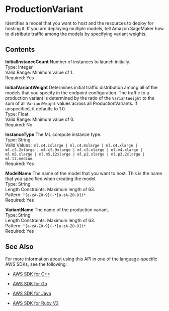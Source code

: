 # ProductionVariant<a name="API_ProductionVariant"></a>

Identifies a model that you want to host and the resources to deploy for hosting it\. If you are deploying multiple models, tell Amazon SageMaker how to distribute traffic among the models by specifying variant weights\. 

## Contents<a name="API_ProductionVariant_Contents"></a>

 **InitialInstanceCount**   <a name="SageMaker-Type-ProductionVariant-InitialInstanceCount"></a>
Number of instances to launch initially\.  
Type: Integer  
Valid Range: Minimum value of 1\.  
Required: Yes

 **InitialVariantWeight**   <a name="SageMaker-Type-ProductionVariant-InitialVariantWeight"></a>
Determines initial traffic distribution among all of the models that you specify in the endpoint configuration\. The traffic to a production variant is determined by the ratio of the `VariantWeight` to the sum of all `VariantWeight` values across all ProductionVariants\. If unspecified, it defaults to 1\.0\.   
Type: Float  
Valid Range: Minimum value of 0\.  
Required: No

 **InstanceType**   <a name="SageMaker-Type-ProductionVariant-InstanceType"></a>
The ML compute instance type\.  
Type: String  
Valid Values:` ml.c4.2xlarge | ml.c4.8xlarge | ml.c4.xlarge | ml.c5.2xlarge | ml.c5.9xlarge | ml.c5.xlarge | ml.m4.xlarge | ml.m5.xlarge | ml.m5.12xlarge | ml.p2.xlarge | ml.p3.2xlarge | ml.t2.medium`   
Required: Yes

 **ModelName**   <a name="SageMaker-Type-ProductionVariant-ModelName"></a>
The name of the model that you want to host\. This is the name that you specified when creating the model\.  
Type: String  
Length Constraints: Maximum length of 63\.  
Pattern: `^[a-zA-Z0-9](-*[a-zA-Z0-9])*`   
Required: Yes

 **VariantName**   <a name="SageMaker-Type-ProductionVariant-VariantName"></a>
The name of the production variant\.  
Type: String  
Length Constraints: Maximum length of 63\.  
Pattern: `^[a-zA-Z0-9](-*[a-zA-Z0-9])*`   
Required: Yes

## See Also<a name="API_ProductionVariant_SeeAlso"></a>

For more information about using this API in one of the language\-specific AWS SDKs, see the following:

+  [AWS SDK for C\+\+](http://docs.aws.amazon.com/goto/SdkForCpp/sagemaker-2017-07-24/ProductionVariant) 

+  [AWS SDK for Go](http://docs.aws.amazon.com/goto/SdkForGoV1/sagemaker-2017-07-24/ProductionVariant) 

+  [AWS SDK for Java](http://docs.aws.amazon.com/goto/SdkForJava/sagemaker-2017-07-24/ProductionVariant) 

+  [AWS SDK for Ruby V2](http://docs.aws.amazon.com/goto/SdkForRubyV2/sagemaker-2017-07-24/ProductionVariant) 